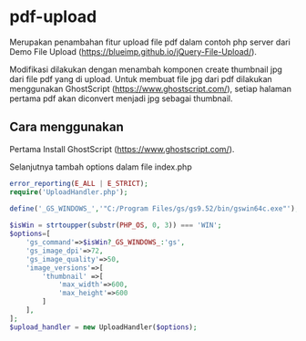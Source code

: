 # pdf-upload
Merupakan penambahan fitur upload file pdf dalam contoh php server dari Demo File Upload (https://blueimp.github.io/jQuery-File-Upload/).

Modifikasi dilakukan dengan menambah komponen create thumbnail jpg dari file pdf yang di upload. Untuk membuat file jpg dari pdf dilakukan menggunakan GhostScript (https://www.ghostscript.com/), setiap halaman pertama pdf akan diconvert menjadi jpg sebagai thumbnail.


## Cara menggunakan

Pertama Install GhostScript (https://www.ghostscript.com/).

Selanjutnya tambah options dalam file index.php

```php
error_reporting(E_ALL | E_STRICT);
require('UploadHandler.php');
 
define('_GS_WINDOWS_','"C:/Program Files/gs/gs9.52/bin/gswin64c.exe"');

$isWin = strtoupper(substr(PHP_OS, 0, 3)) === 'WIN';
$options=[
	'gs_command'=>$isWin?_GS_WINDOWS_:'gs', 
	'gs_image_dpi'=>72, 
	'gs_image_quality'=>50, 
	'image_versions'=>[
		'thumbnail' =>[
			'max_width'=>600, 
			'max_height'=>600
		]
	],
];
$upload_handler = new UploadHandler($options);
```
